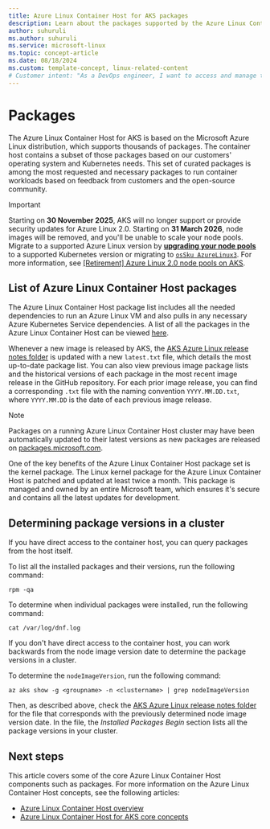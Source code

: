 ```yaml
---
title: Azure Linux Container Host for AKS packages
description: Learn about the packages supported by the Azure Linux Container Host for AKS.
author: suhuruli
ms.author: suhuruli
ms.service: microsoft-linux
ms.topic: concept-article
ms.date: 08/18/2024
ms.custom: template-concept, linux-related-content
# Customer intent: "As a DevOps engineer, I want to access and manage the package list for the Azure Linux Container Host in AKS, so that I can ensure my Kubernetes workloads are using the latest and most secure versions of required packages."
---
```


# Packages

The Azure Linux Container Host for AKS is based on the Microsoft Azure Linux distribution, which supports thousands of packages. The container host contains a subset of those packages based on our customers' operating system and Kubernetes needs. This set of curated packages is among the most requested and necessary packages to run container workloads based on feedback from customers and the open-source community.

> [!IMPORTANT]
> Starting on **30 November 2025**, AKS will no longer support or provide security updates for Azure Linux 2.0. Starting on **31 March 2026**, node images will be removed, and you'll be unable to scale your node pools. Migrate to a supported Azure Linux version by [**upgrading your node pools**](/azure/aks/upgrade-aks-cluster) to a supported Kubernetes version or migrating to [`osSku AzureLinux3`](/azure/aks/upgrade-os-version). For more information, see [[Retirement] Azure Linux 2.0 node pools on AKS](https://github.com/Azure/AKS/issues/4988).

## List of Azure Linux Container Host packages

The Azure Linux Container Host package list includes all the needed dependencies to run an Azure Linux VM and also pulls in any necessary Azure Kubernetes Service dependencies. A list of all the packages in the Azure Linux Container Host can be viewed [here](https://github.com/Azure/AgentBaker/blob/master/vhdbuilder/release-notes/AKSCBLMariner/gen2/latest.txt).

Whenever a new image is released by AKS, the [AKS Azure Linux release notes folder](https://github.com/Azure/AgentBaker/blob/master/vhdbuilder/release-notes/AKSAzureLinux/gen2/latest.txt) is updated with a new `latest.txt` file, which details the most up-to-date package list. You can also view previous image package lists and the historical versions of each package in the most recent image release in the GitHub repository. For each prior image release, you can find a corresponding `.txt` file with the naming convention `YYYY.MM.DD.txt`, where `YYYY.MM.DD` is the date of each previous image release. 


> [!NOTE]
> Packages on a running Azure Linux Container Host cluster may have been automatically updated to their latest versions as new packages are released on [packages.microsoft.com](https://packages.microsoft.com/).

One of the key benefits of the Azure Linux Container Host package set is the kernel package. The Linux kernel package for the Azure Linux Container Host is patched and updated at least twice a month. This package is managed and owned by an entire Microsoft team, which ensures it's secure and contains all the latest updates for development.

## Determining package versions in a cluster 

If you have direct access to the container host, you can query packages from the host itself. 

To list all the installed packages and their versions, run the following command: 

```console
rpm -qa
```

To determine when individual packages were installed, run the following command: 

```console
cat /var/log/dnf.log
```

If you don't have direct access to the container host, you can work backwards from the node image version date to determine the package versions in a cluster.

To determine the `nodeImageVersion`, run the following command: 

```azurecli
az aks show -g <groupname> -n <clustername> | grep nodeImageVersion
```

Then, as described above, check the [AKS Azure Linux release notes folder](https://github.com/Azure/AgentBaker/blob/master/vhdbuilder/release-notes/AKSAzureLinux/gen2) for the file that corresponds with the previously determined node image version date. In the file, the *Installed Packages Begin* section lists all the package versions in your cluster.


## Next steps

This article covers some of the core Azure Linux Container Host components such as packages. For more information on the Azure Linux Container Host concepts, see the following articles:

- [Azure Linux Container Host overview](./intro-azure-linux.md)
- [Azure Linux Container Host for AKS core concepts](./concepts-core.md)
